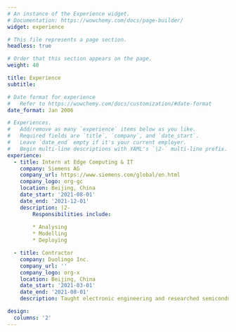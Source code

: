 ```yaml
---
# An instance of the Experience widget.
# Documentation: https://wowchemy.com/docs/page-builder/
widget: experience

# This file represents a page section.
headless: true

# Order that this section appears on the page.
weight: 40

title: Experience
subtitle:

# Date format for experience
#   Refer to https://wowchemy.com/docs/customization/#date-format
date_format: Jan 2006

# Experiences.
#   Add/remove as many `experience` items below as you like.
#   Required fields are `title`, `company`, and `date_start`.
#   Leave `date_end` empty if it's your current employer.
#   Begin multi-line descriptions with YAML's `|2-` multi-line prefix.
experience:
  - title: Intern at Edge Computing & IT
    company: Siemens AG
    company_url: https://www.siemens.com/global/en.html
    company_logo: org-gc
    location: Beijing, China
    date_start: '2021-08-01'
    date_end: '2021-12-01'
    description: |2-
        Responsibilities include:
        
        * Analysing
        * Modelling
        * Deploying

  - title: Contractor
    company: Duolingo Inc.
    company_url: ''
    company_logo: org-x
    location: Beijing, China
    date_start: '2021-03-01'
    date_end: '2021-08-01'
    description: Taught electronic engineering and researched semiconductor physics.

design:
  columns: '2'
---
```

